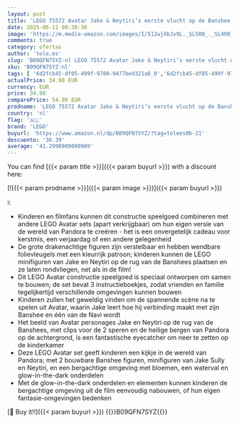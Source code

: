 ```yaml
---
layout: post
title: 'LEGO 75572 Avatar Jake & Neytiri’s eerste vlucht op de Banshee  Pandora Constructie Speelgoed met 2 Figuren  Minifiguren en Glow-in-the-dark Elementen'
date: 2025-06-11 00:38:30
image: 'https://m.media-amazon.com/images/I/512wjXbJv9L._SL500_._SL400_.jpg'
comments: true
category: ofertas
author: 'tole.es'
slug: 'B09QFN7SYZ-nl LEGO 75572 Avatar Jake & Neytiri’s eerste vlucht op de...'
sku: 'B09QFN7SYZ-nl'
tags: [ '6d2fcb45-df05-499f-9780-9477bed321a6_0','6d2fcb45-df05-499f-9780-9477bed321a6_2601','Arborist Merchandising Root','Bouw- & constructiespeelgoed','Bouwspeelgoedfiguren','Self Service','Sinterklaas','Special Features Stores','Speelgoed & spellen','lego','🇳🇱', ]
actualPrice: 34.98 EUR
currency: EUR
price: 34.98
comparePrice: 54.99 EUR
prodname: 'LEGO 75572 Avatar Jake & Neytiri’s eerste vlucht op de Banshee  Pandora Constructie Speelgoed met 2 Figuren  Minifiguren en Glow-in-the-dark Elementen'
country: 'nl'
flag: '🇳🇱'
brand: 'LEGO'
buyurl: 'https://www.amazon.nl/dp/B09QFN7SYZ/?tag=tolees0b-21'
descuento: '36.39'
average: '41.2990909090909'
---
```


You can find [{{< param title >}}]({{< param buyurl >}}) with a discount here:

[![{{< param prodname >}}]({{< param image >}})]({{< param buyurl >}})

ℹ️:

- Kinderen en filmfans kunnen dit constructie speelgoed combineren met andere LEGO Avatar sets (apart verkrijgbaar) om hun eigen versie van de wereld van Pandora te creëren - het is een onvergetelijk cadeau voor kerstmis, een verjaardag of een andere gelegenheid
- De grote drakenachtige figuren zijn verstelbaar en hebben wendbare folievleugels met een kleurrijk patroon; kinderen kunnen de LEGO minifiguren van Jake en Neytiri op de rug van de Banshees plaatsen en ze laten rondvliegen, net als in de film!
- Dit LEGO Avatar constructie speelgoed is speciaal ontworpen om samen te bouwen; de set bevat 3 instructieboekjes, zodat vrienden en familie tegelijkertijd verschillende omgevingen kunnen bouwen
- Kinderen zullen het geweldig vinden om de spannende scène na te spelen uit Avatar, waarin Jake leert hoe hij verbinding maakt met zijn Banshee en één van de Navi wordt
- Het beeld van Avatar personages Jake en Neytiri op de rug van de Banshees, met clips voor de 2 speren en de heilige bergen van Pandora op de achtergrond, is een fantastische eyecatcher om neer te zetten op de kinderkamer
- Deze LEGO Avatar set geeft kinderen een kijkje in de wereld van Pandora; met 2 bouwbare Banshee figuren, minifiguren van Jake Sully en Neytiri, en een bergachtige omgeving met bloemen, een waterval en glow-in-the-dark onderdelen
- Met de glow-in-the-dark onderdelen en elementen kunnen kinderen de bergachtige omgeving uit de film eenvoudig nabouwen, of hun eigen fantasie-omgevingen bedenken

[🛒 Buy it!!]({{< param buyurl >}})
{{<world>}}B09QFN7SYZ{{</world>}}
